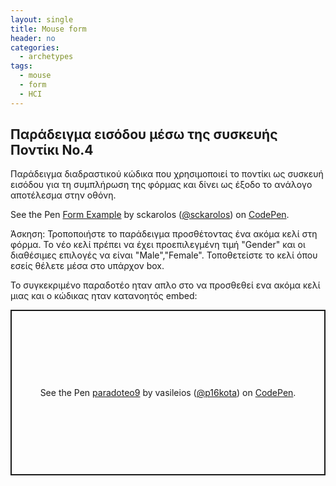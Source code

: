 ```yaml
---
layout: single
title: Mouse form
header: no
categories:
  - archetypes
tags:
  - mouse
  - form
  - HCI
---
```



## Παράδειγμα εισόδου μέσω της συσκευής Ποντίκι Νο.4

Παράδειγμα διαδραστικού κώδικα που χρησιμοποιεί το ποντίκι ως συσκευή εισόδου για τη συμπλήρωση της φόρμας και δίνει ως έξοδο το ανάλογο αποτέλεσμα στην οθόνη.

<p data-height="350" data-theme-id="17517" data-slug-hash="vNYZXK" data-default-tab="result" data-user="sckarolos" class='codepen'>See the Pen <a href='https://codepen.io/sckarolos/pen/vNYZXK/'>Form Example</a> by sckarolos (<a href='https://codepen.io/sckarolos'>@sckarolos</a>) on <a href='https://codepen.io'>CodePen</a>.</p>
<script async src="//assets.codepen.io/assets/embed/ei.js"></script>

Άσκηση: Τροποποιήστε το παράδειγμα προσθέτοντας ένα ακόμα κελί στη φόρμα. Το νέο κελί πρέπει να έχει προεπιλεγμένη τιμή "Gender" και οι διαθέσιμες επιλογές να είναι "Male","Female". Τοποθετείστε το κελί όπου εσείς θέλετε μέσα στο υπάρχον box.

To συγκεκριμένο παραδοτέο ηταν απλο στο να προσθεθεί ενα ακόμα κελί μιας και ο κώδικας ηταν κατανοητός embed: <p class="codepen" data-height="265" data-theme-id="light" data-default-tab="html,result" data-user="p16kota" data-slug-hash="KKgMmoX" style="height: 265px; box-sizing: border-box; display: flex; align-items: center; justify-content: center; border: 2px solid; margin: 1em 0; padding: 1em;" data-pen-title="paradoteo9">
  <span>See the Pen <a href="https://codepen.io/p16kota/pen/KKgMmoX">
  paradoteo9</a> by vasileios (<a href="https://codepen.io/p16kota">@p16kota</a>)
  on <a href="https://codepen.io">CodePen</a>.</span>
</p>
<script async src="https://cpwebassets.codepen.io/assets/embed/ei.js"></script>
